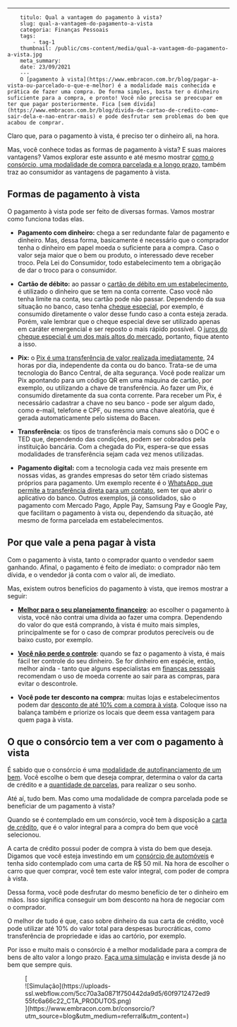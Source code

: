 ---
        titulo: Qual a vantagem do pagamento à vista?
        slug: qual-a-vantagem-do-pagamento-a-vista
        categoria: Finanças Pessoais
        tags:
            - tag-1
        thumbnail: /public/cms-content/media/qual-a-vantagem-do-pagamento-a-vista.jpg
        meta_summary: 
        date: 23/09/2021
        ---
        O [pagamento à vista](https://www.embracon.com.br/blog/pagar-a-vista-ou-parcelado-o-que-e-melhor) é a modalidade mais conhecida e prática de fazer uma compra. De forma simples, basta ter o dinheiro suficiente para a compra, e pronto! Você não precisa se preocupar em ter que pagar posteriormente. Fica [sem dívida](https://www.embracon.com.br/blog/divida-de-cartao-de-credito-como-sair-dela-e-nao-entrar-mais) e pode desfrutar sem problemas do bem que acabou de comprar.

Claro que, para o pagamento à vista, é preciso ter o dinheiro ali, na hora.

Mas, você conhece todas as formas de pagamento à vista? E suas maiores vantagens? Vamos explorar este assunto e até mesmo mostrar [como o consórcio, uma modalidade de compra parcelada e a longo prazo,](https://www.embracon.com.br/blog/confira-10-vantagens-indiscutiveis-do-consorcio) também traz ao consumidor as vantagens de pagamento à vista.

Formas de pagamento à vista 
----------------------------

O pagamento à vista pode ser feito de diversas formas. Vamos mostrar como funciona todas elas.

- **Pagamento com dinheiro:** chega a ser redundante falar de pagamento e dinheiro. Mas, dessa forma, basicamente é necessário que o comprador tenha o dinheiro em papel moeda o suficiente para a compra. Caso o valor seja maior que o bem ou produto, o interessado deve receber troco. Pela Lei do Consumidor, todo estabelecimento tem a obrigação de dar o troco para o consumidor.

- **Cartão de débito:** ao passar o [cartão de débito em um estabelecimento](https://www.embracon.com.br/blog/saiba-quais-sao-os-pontos-positivos-e-negativos-de-pagar-a-vista-e-parcelado), é utilizado o dinheiro que se tem na conta corrente. Caso você não tenha limite na conta, seu cartão pode não passar. Dependendo da sua situação no banco, caso tenha [cheque especial](https://www.embracon.com.br/blog/como-o-cheque-especial-afeta-a-sua-vida), por exemplo, é consumido diretamente o valor desse fundo caso a conta esteja zerada. Porém, vale lembrar que o cheque especial deve ser utilizado apenas em caráter emergencial e ser reposto o mais rápido possível. O [juros do cheque especial é um dos mais altos do mercado](https://www.embracon.com.br/blog/como-os-juros-afetam-a-sua-vida), portanto, fique atento a isso.
- **Pix:** o [Pix é uma transferência de valor realizada imediatamente](https://www.embracon.com.br/blog/o-que-e-pix-e-como-ele-funciona), 24 horas por dia, independente da conta ou do banco. Trata-se de uma tecnologia do Banco Central, de alta segurança. Você pode realizar um Pix apontando para um código QR em uma máquina de cartão, por exemplo, ou utilizando a chave de transferência. Ao fazer um Pix, é consumido diretamente da sua conta corrente. Para receber um Pix, é necessário cadastrar a chave no seu banco - pode ser algum dado, como e-mail, telefone e CPF, ou mesmo uma chave aleatória, que é gerada automaticamente pelo sistema do Bacen.
- **Transferência**: os tipos de transferência mais comuns são o DOC e o TED que, dependendo das condições, podem ser cobrados pela instituição bancária. Com a chegada do Pix, espera-se que essas modalidades de transferência sejam cada vez menos utilizadas.
- **Pagamento digital:** com a tecnologia cada vez mais presente em nossas vidas, as grandes empresas do setor têm criado sistemas próprios para pagamento. Um exemplo recente é o [WhatsApp, que permite a transferência direta para um contato](https://www.whatsapp.com/payments/br), sem ter que abrir o aplicativo do banco. Outros exemplos, já consolidados, são o pagamento com Mercado Pago, Apple Pay, Samsung Pay e Google Pay, que facilitam o pagamento à vista ou, dependendo da situação, até mesmo de forma parcelada em estabelecimentos.

Por que vale a pena pagar à vista 
----------------------------------

Com o pagamento à vista, tanto o comprador quanto o vendedor saem ganhando. Afinal, o pagamento é feito de imediato: o comprador não tem dívida, e o vendedor já conta com o valor ali, de imediato.

Mas, existem outros benefícios do pagamento à vista, que iremos mostrar a seguir:

- [**Melhor para o seu planejamento financeiro**](https://www.embracon.com.br/blog/planejamento-financeiro-um-guia-para-as-financas-nao-sairem-de-controle): ao escolher o pagamento à vista, você não contrai uma dívida ao fazer uma compra. Dependendo do valor do que está comprando, à vista é muito mais simples, principalmente se for o caso de comprar produtos perecíveis ou de baixo custo, por exemplo.

- [**Você não perde o controle**](https://www.embracon.com.br/blog/7-dicas-para-comecar-a-sua-organizacao-financeira): quando se faz o pagamento à vista, é mais fácil ter controle do seu dinheiro. Se for dinheiro em espécie, então, melhor ainda - tanto que alguns especialistas em [finanças pessoais](https://www.embracon.com.br/category/financas-pessoais) recomendam o uso de moeda corrente ao sair para as compras, para evitar o descontrole.
- **Você pode ter desconto na compra:** muitas lojas e estabelecimentos podem dar [desconto de até 10% com a compra à vista](https://www.embracon.com.br/blog/4-dicas-para-conseguir-uma-boa-negociacao-na-hora-de-adquirir-o-seu-bem). Coloque isso na balança também e priorize os locais que deem essa vantagem para quem paga à vista.

O que o consórcio tem a ver com o pagamento à vista 
----------------------------------------------------

É sabido que o consórcio é uma [modalidade de autofinanciamento de um bem](https://www.embracon.com.br/blog/autofinanciamento-o-que-e-e-como-um-consorcio-pode-ajuda-lo). Você escolhe o bem que deseja comprar, determina o valor da carta de crédito e a [quantidade de parcelas](https://www.embracon.com.br/blog/11-coisas-que-voce-precisa-saber-sobre-a-parcela-do-consorcio), para realizar o seu sonho.

Até aí, tudo bem. Mas como uma modalidade de compra parcelada pode se beneficiar de um pagamento à vista?

Quando se é contemplado em um consórcio, você tem à disposição a [carta de crédito](https://www.embracon.com.br/blog/tudo-o-que-voce-precisa-saber-sobre-a-carta-de-credito-de-consorcios), que é o valor integral para a compra do bem que você selecionou.

A carta de crédito possui poder de compra à vista do bem que deseja. Digamos que você esteja investindo em um [consórcio de automóveis](https://www.embracon.com.br/blog/duvidas-frequentes-consorcio-de-carro) e tenha sido contemplado com uma carta de R$ 50 mil. Na hora de escolher o carro que quer comprar, você tem este valor integral, com poder de compra à vista.

Dessa forma, você pode desfrutar do mesmo benefício de ter o dinheiro em mãos. Isso significa conseguir um bom desconto na hora de negociar com o comprador.

O melhor de tudo é que, caso sobre dinheiro da sua carta de crédito, você pode utilizar até 10% do valor total para despesas burocráticas, como transferência de propriedade e idas ao cartório, por exemplo.

Por isso e muito mais o consórcio é a melhor modalidade para a compra de bens de alto valor a longo prazo. [Faça uma simulação](https://www.embracon.com.br/) e invista desde já no bem que sempre quis.

<figure class="w-richtext-figure-type-image w-richtext-align-center">[<div>![Simulação](https://uploads-ssl.webflow.com/5cc70a3a0871f750442da9d5/60f9712472ed955fc6a66c22_CTA_PRODUTOS.png)</div>](https://www.embracon.com.br/consorcio/?utm_source=blog&utm_medium=referral&utm_content=)</figure>
        